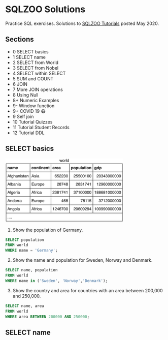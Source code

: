 # SQLZOO Solutions
Practice SQL exercises. Solutions to [SQLZOO Tutorials](https://sqlzoo.net) posted May 2020.

## Sections
* 0 SELECT basics
* 1 SELECT name
* 2 SELECT from World
* 3 SELECT from Nobel
* 4 SELECT within SELECT
* 5 SUM and COUNT
* 6 JOIN
* 7 More JOIN operations
* 8 Using Null
* 8+ Numeric Examples
* 9- Window function
* 9+ COVID 19 😷
* 9 Self join
* 10 Tutorial Quizzes
* 11 Tutorial Student Records
* 12 Tutorial DDL

## SELECT basics
<img src="world_table.png" height = 200>

1. Show the population of Germany.
```sql
SELECT population 
FROM world
WHERE name = 'Germany';
```
2. Show the name and population for Sweden, Norway and Denmark.
```sql
SELECT name, population 
FROM world
WHERE name in ('Sweden', 'Norway','Denmark');
```
3. Show the country and area for countries with an area between 200,000 and 250,000.
```sql
SELECT name, area 
FROM world
WHERE area BETWEEN 200000 AND 250000;
```
## SELECT name

